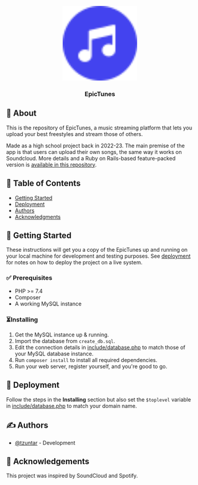 <p align="center">
  <a href="" rel="noopener">
 <img width=200px height=200px src="./assets/img/logo.svg" alt="EpicTunes Logo"></a>
</p>

<h3 align="center">EpicTunes</h3>

## 🎵 About <a name = "about"></a>

This is the repository of EpicTunes, a music streaming platform that lets you upload your best freestyles and stream those of others.

Made as a high school project back in 2022-23. The main premise of the app is that users can upload their own songs, the same way it works on Soundcloud. More details and a Ruby on Rails-based feature-packed version is [available in this repository](https://github.com/tzuntar/rubytunes).

## 📝 Table of Contents

- [Getting Started](#getting_started)
- [Deployment](#deployment)
- [Authors](#authors)
- [Acknowledgments](#acknowledgement)

## 🏁 Getting Started <a name = "getting_started"></a>

These instructions will get you a copy of the EpicTunes up and running on your local machine for development and testing
purposes. See [deployment](#deployment) for notes on how to deploy the project on a live system.

### ✅ Prerequisites <a name = "prerequisites"></a>

- PHP >= 7.4
- Composer
- A working MySQL instance

### ⏳Installing

1. Get the MySQL instance up & running.
2. Import the database from `create_db.sql`.
3. Edit the connection details in [include/database.php](include/database.php) to match those of your MySQL database
   instance.
4. Run `composer install` to install all required dependencies.
5. Run your web server, register yourself, and you're good to go.

## 🚀 Deployment <a name = "deployment"></a>

Follow the steps in the **Installing** section but also set the `$toplevel` variable
in [include/database.php](include/database.php) to match your domain name.

## ✍️ Authors <a name = "authors"></a>

- [@tzuntar](https://github.com/tzuntar) - Development

## 🎉 Acknowledgements <a name = "acknowledgement"></a>

This project was inspired by SoundCloud and Spotify.
